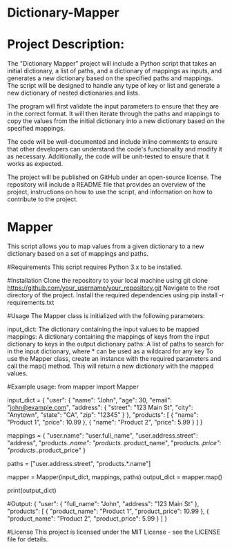 # Dictionary-Mapper
# Project Description:
The "Dictionary Mapper" project will include a Python script that takes an initial dictionary, a list of paths, and a dictionary of mappings as inputs, and generates a new dictionary based on the specified paths and mappings. The script will be designed to handle any type of key or list and generate a new dictionary of nested dictionaries and lists.

The program will first validate the input parameters to ensure that they are in the correct format. It will then iterate through the paths and mappings to copy the values from the initial dictionary into a new dictionary based on the specified mappings.

The code will be well-documented and include inline comments to ensure that other developers can understand the code's functionality and modify it as necessary. Additionally, the code will be unit-tested to ensure that it works as expected.

The project will be published on GitHub under an open-source license. The repository will include a README file that provides an overview of the project, instructions on how to use the script, and information on how to contribute to the project.
# Mapper
This script allows you to map values from a given dictionary to a new dictionary based on a set of mappings and paths.

#Requirements
This script requires Python 3.x to be installed.

#Installation
Clone the repository to your local machine using git clone https://github.com/your_username/your_repository.git
Navigate to the root directory of the project.
Install the required dependencies using pip install -r requirements.txt

#Usage
The Mapper class is initialized with the following parameters:

input_dict: The dictionary containing the input values to be mapped
mappings: A dictionary containing the mappings of keys from the input dictionary to keys in the output dictionary
paths: A list of paths to search for in the input dictionary, where * can be used as a wildcard for any key
To use the Mapper class, create an instance with the required parameters and call the map() method. This will return a new dictionary with the mapped values.

#Example usage:
from mapper import Mapper

input_dict = {
    "user": {
        "name": "John",
        "age": 30,
        "email": "john@example.com",
        "address": {
            "street": "123 Main St",
            "city": "Anytown",
            "state": "CA",
            "zip": "12345"
        }
    },
    "products": [
        {
            "name": "Product 1",
            "price": 10.99
        },
        {
            "name": "Product 2",
            "price": 5.99
        }
    ]
}

mappings = {
    "user.name": "user.full_name",
    "user.address.street": "address",
    "products.*.name": "products.*.product_name",
    "products.*.price": "products.*.product_price"
}

paths = ["user.address.street", "products.*.name"]

mapper = Mapper(input_dict, mappings, paths)
output_dict = mapper.map()

print(output_dict)

#Output:
{
    "user": {
        "full_name": "John",
        "address": "123 Main St"
    },
    "products": [
        {
            "product_name": "Product 1",
            "product_price": 10.99
        },
        {
            "product_name": "Product 2",
            "product_price": 5.99
        }
    ]
}

#License
This project is licensed under the MIT License - see the LICENSE file for details.



